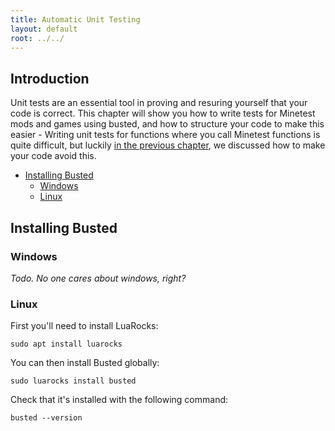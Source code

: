 ```yaml
---
title: Automatic Unit Testing
layout: default
root: ../../
---
```


## Introduction

Unit tests are an essential tool in proving and resuring yourself that your code
is correct. This chapter will show you how to write tests for Minetest mods and
games using busted, and how to structure your code to make this easier - Writing
unit tests for functions where you call Minetest functions is quite difficult,
but luckily [in the previous chapter](mvc.html), we discussed how to make your
code avoid this.

* [Installing Busted](#installing-busted)
    * [Windows](#windows)
    * [Linux](#linux)


## Installing Busted

### Windows

*Todo. No one cares about windows, right?*

### Linux

First you'll need to install LuaRocks:

    sudo apt install luarocks

You can then install Busted globally:

    sudo luarocks install busted

Check that it's installed with the following command:

    busted --version
